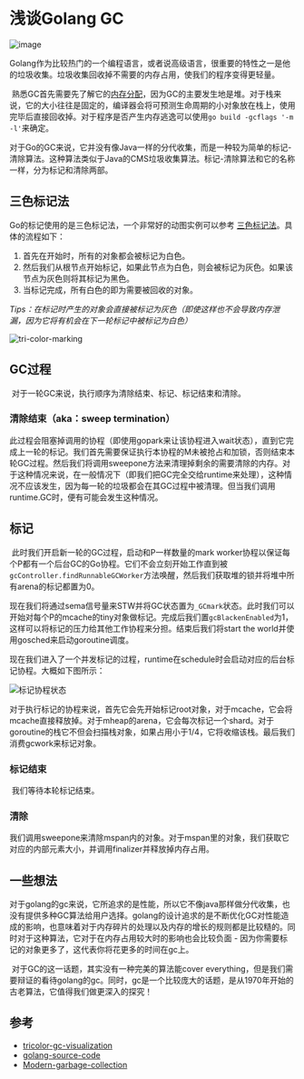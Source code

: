 # 浅谈Golang GC

![image](https://user-images.githubusercontent.com/38686456/165356291-2ae3cbc7-16f8-4b60-8870-ae94ba057873.png)

​	Golang作为比较热门的一个编程语言，或者说高级语言，很重要的特性之一是他的垃圾收集。垃圾收集回收掉不需要的内存占用，使我们的程序变得更轻量。

​	熟悉GC首先需要先了解它的[内存分配](https://icy4ever.github.io/2022/04/25/golang-memory.html)，因为GC的主要发生地是堆。对于栈来说，它的大小往往是固定的，编译器会将可预测生命周期的小对象放在栈上，使用完毕后直接回收掉。对于程序是否产生内存逃逸可以使用`go build -gcflags '-m -l'`来确定。

​	对于Go的GC来说，它并没有像Java一样的分代收集，而是一种较为简单的标记-清除算法。这种算法类似于Java的CMS垃圾收集算法。标记-清除算法和它的名称一样，分为标记和清除两部。

## 三色标记法

Go的标记使用的是三色标记法，一个非常好的动图实例可以参考 [三色标记法](https://pusher.github.io/tricolor-gc-visualization/)。具体的流程如下：

1. 首先在开始时，所有的对象都会被标记为白色。
2. 然后我们从根节点开始标记，如果此节点为白色，则会被标记为灰色。如果该节点为灰色则将其标记为黑色。
3. 当标记完成，所有白色的即为需要被回收的对象。

*Tips：在标记时产生的对象会直接被标记为灰色（即使这样也不会导致内存泄漏，因为它将有机会在下一轮标记中被标记为白色）*

![tri-color-marking](https://user-images.githubusercontent.com/38686456/165354961-37a3f4a0-d059-4ef2-8cf0-a1e74ea02bec.png)


## GC过程

​	对于一轮GC来说，执行顺序为清除结束、标记、标记结束和清除。

### 清除结束（aka：sweep termination）

​	此过程会阻塞掉调用的协程（即使用gopark来让该协程进入wait状态），直到它完成上一轮的标记。我们首先需要保证执行本协程的M未被抢占和加锁，否则结束本轮GC过程。然后我们将调用sweepone方法来清理掉剩余的需要清除的内存。对于这种情况来说，在一般情况下（即我们把GC完全交给runtime来处理），这种情况不应该发生，因为每一轮的垃圾都会在其GC过程中被清理。但当我们调用runtime.GC时，便有可能会发生这种情况。

## 标记

​	此时我们开启新一轮的GC过程，启动和P一样数量的mark worker协程以保证每个P都有一个后台GC的Go协程。它们不会立刻开始工作直到被`gcController.findRunnableGCWorker`方法唤醒，然后我们获取堆的锁并将堆中所有arena的标记都置为0。

​	现在我们将通过sema信号量来STW并将GC状态置为`_GCmark`状态。此时我们可以开始对每个P的mcache的tiny对象做标记。完成后我们置`gcBlackenEnabled`为1，这样可以将标记的压力给其他工作协程来分担。结束后我们将start the world并使用gosched来启动goroutine调度。

​	现在我们进入了一个并发标记的过程，runtime在schedule时会启动对应的后台标记协程。大概如下图所示：




![标记协程状态](https://user-images.githubusercontent.com/38686456/165354980-2c4df1e7-d30b-4242-b42b-9ff56650afd2.png)

​	对于执行标记的协程来说，首先它会先开始标记root对象，对于mcache，它会将mcache直接释放掉。对于mheap的arena，它会每次标记一个shard。对于goroutine的栈它不但会扫描栈对象，如果占用小于1/4，它将收缩该栈。最后我们消费gcwork来标记对象。

### 标记结束

​	我们等待本轮标记结束。

### 清除

​	我们调用sweepone来清除mspan内的对象。对于mspan里的对象，我们获取它对应的内部元素大小，并调用finalizer并释放掉内存占用。

## 一些想法

​	对于golang的gc来说，它所追求的是性能，所以它不像java那样做分代收集，也没有提供多种GC算法给用户选择。golang的设计追求的是不断优化GC对性能造成的影响，也意味着对于内存碎片的处理以及内存的增长的规则都是比较糙的。同时对于这种算法，它对于在内存占用较大时的影响也会比较负面 - 因为你需要标记的对象更多了，这代表你将花更多的时间在gc上。

​	对于GC的这一话题，其实没有一种完美的算法能cover everything，但是我们需要辩证的看待golang的gc。同时，gc是一个比较庞大的话题，是从1970年开始的古老算法，它值得我们做更深入的探究！

## 参考

- [tricolor-gc-visualization](https://pusher.github.io/tricolor-gc-visualization/)
- [golang-source-code](https://github.com/golang/go)
- [Modern-garbage-collection](https://blog.plan99.net/modern-garbage-collection-911ef4f8bd8e)

​	

